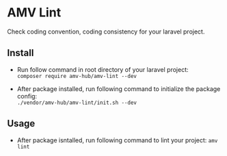 # AMV Lint
Check coding convention, coding consistency for your laravel project.

## **Install**

- Run follow command in root directory of your laravel project:  
````composer require amv-hub/amv-lint --dev````

- After package installed, run following command to initialize the package config:  
````./vendor/amv-hub/amv-lint/init.sh --dev````


## **Usage**
- After package isntalled, run following command to lint your project:
``amv lint``
